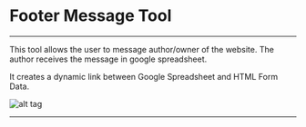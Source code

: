 # Footer Message Tool
---
This tool allows the user to message author/owner of the website. 
The author receives the message in google spreadsheet.  

It creates a dynamic link between Google Spreadsheet and HTML Form Data.

![alt tag](http://i.imgur.com/lvxm3IW.jpg)


---
